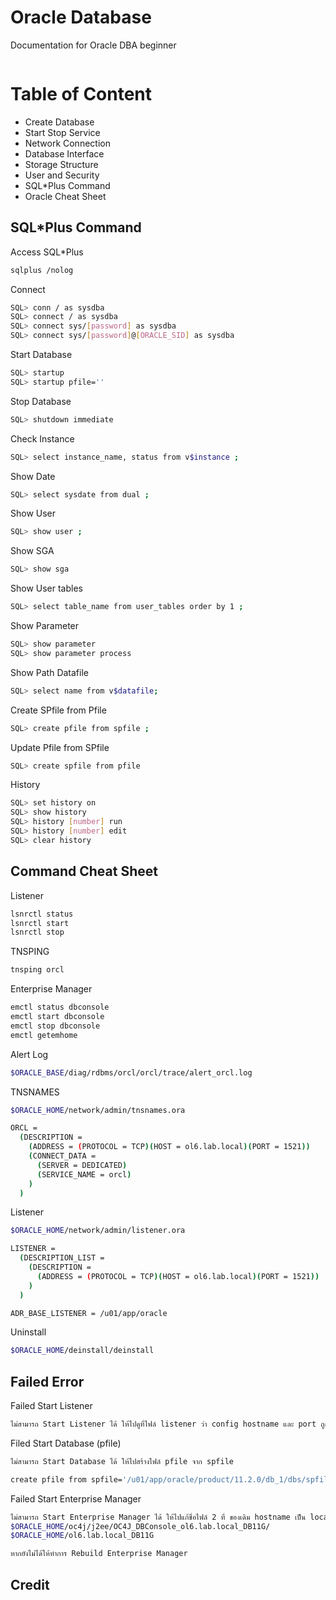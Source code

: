 ﻿# Oracle Database
Documentation for Oracle DBA beginner
```bash

```

# Table of Content

* Create Database
* Start Stop Service
* Network Connection
* Database Interface
* Storage Structure
* User and Security
* SQL*Plus Command
* Oracle Cheat Sheet

## SQL*Plus Command

Access SQL*Plus
```bash
sqlplus /nolog
```

Connect
```bash
SQL> conn / as sysdba
SQL> connect / as sysdba
SQL> connect sys/[password] as sysdba
SQL> connect sys/[password]@[ORACLE_SID] as sysdba
```

Start Database
```bash
SQL> startup
SQL> startup pfile=''
```

Stop Database
```bash
SQL> shutdown immediate
```

Check Instance
```bash
SQL> select instance_name, status from v$instance ;
```

Show Date
```bash
SQL> select sysdate from dual ;
```

Show User
```bash
SQL> show user ;
```

Show SGA
```bash
SQL> show sga
```

Show User tables
```bash
SQL> select table_name from user_tables order by 1 ;
```

Show Parameter
```bash
SQL> show parameter
SQL> show parameter process
```

Show Path Datafile
```bash
SQL> select name from v$datafile;
```

Create SPfile from Pfile
```bash
SQL> create pfile from spfile ;
```

Update Pfile from SPfile
```bash
SQL> create spfile from pfile
```

History
```bash
SQL> set history on
SQL> show history
SQL> history [number] run
SQL> history [number] edit
SQL> clear history
```

## Command Cheat Sheet

Listener
```bash
lsnrctl status
lsnrctl start
lsnrctl stop
```

TNSPING
```bash
tnsping orcl
```

Enterprise Manager
```bash
emctl status dbconsole
emctl start dbconsole
emctl stop dbconsole
emctl getemhome
```

Alert Log
```bash
$ORACLE_BASE/diag/rdbms/orcl/orcl/trace/alert_orcl.log
```

TNSNAMES
```bash
$ORACLE_HOME/network/admin/tnsnames.ora

ORCL =
  (DESCRIPTION =
    (ADDRESS = (PROTOCOL = TCP)(HOST = ol6.lab.local)(PORT = 1521))
    (CONNECT_DATA =
      (SERVER = DEDICATED)
      (SERVICE_NAME = orcl)
    )
  )
```

Listener
```bash
$ORACLE_HOME/network/admin/listener.ora

LISTENER =
  (DESCRIPTION_LIST =
    (DESCRIPTION =
      (ADDRESS = (PROTOCOL = TCP)(HOST = ol6.lab.local)(PORT = 1521))
    )
  )

ADR_BASE_LISTENER = /u01/app/oracle
```

Uninstall
```bash
$ORACLE_HOME/deinstall/deinstall
```

## Failed Error

Failed Start Listener
```bash
ไม่สามารถ Start Listener ได้ ให้ไปดูที่ไฟล์ listener ว่า config hostname และ port ถูกต้องหรือไม่
```

Filed Start Database (pfile)
```bash
ไม่สามารถ Start Database ได้ ให้ไปสร้างไฟล์ pfile จาก spfile

create pfile from spfile='/u01/app/oracle/product/11.2.0/db_1/dbs/spfileorcl.ora' ;
```

Failed Start Enterprise Manager
```bash
ไม่สามารถ Start Enterprise Manager ได้ ให้ไปแก้ชื่อไฟล์ 2 ที่ ของเดิม hostname เป็น localdomain และ ORACLE_SID เป็น orcl
$ORACLE_HOME/oc4j/j2ee/OC4J_DBConsole_ol6.lab.local_DB11G/
$ORACLE_HOME/ol6.lab.local_DB11G

หากยังไม่ได้ให้ทำการ Rebuild Enterprise Manager
```

## Credit
